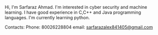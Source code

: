 Hi, I'm Sarfaraz Ahmad. 
I'm interested in cyber security and machine learning. 
I have good experience in C,C++ and Java programming languages. 
I'm currently learning python. 

Contacts:
         Phone: 80026228804
         email: sarfarazalex841405@gmail.com
